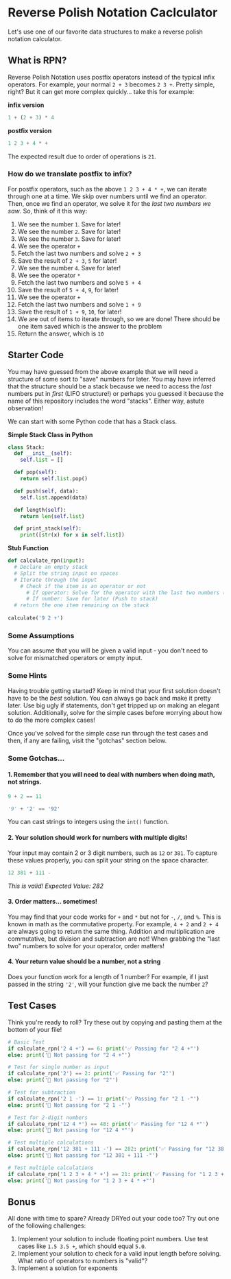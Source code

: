 # Reverse Polish Notation Caclculator

Let's use one of our favorite data structures to make a reverse polish notation calculator.

## What is RPN?

Reverse Polish Notation uses postfix operators instead of the typical infix operators. For example, your normal `2 + 3` becomes `2 3 +`. Pretty simple, right? But it can get more complex quickly... take this for example:

**infix version**
```py
1 + (2 + 3) * 4
```

**postfix version**
```py
1 2 3 + 4 * +
```

The expected result due to order of operations is `21`.

### How do we translate postfix to infix?

For postfix operators, such as the above `1 2 3 + 4 * +`, we can iterate through one at a time. We skip over numbers until we find an operator. Then, once we find an operator, we solve it for the *last two numbers we saw*. So, think of it this way:

1. We see the number `1`. Save for later!
1. We see the number `2`. Save for later!
1. We see the number `3`. Save for later!
1. We see the operator `+`
1. Fetch the last two numbers and solve `2 + 3`
1. Save the result of `2 + 3`, `5` for later!
1. We see the number `4`. Save for later!
1. We see the operator `*`
1. Fetch the last two numbers and solve `5 + 4`
1. Save the result of `5 + 4`, `9`, for later!
1. We see the operator `+`
1. Fetch the last two numbers and solve `1 + 9`
1. Save the result of `1 + 9`, `10`, for later!
1. We are out of items to iterate through, so we are done! There should be one item saved which is the answer to the problem
1. Return the answer, which is `10`

## Starter Code

You may have guessed from the above example that we will need a structure of some sort to "save" numbers for later. You may have inferred that the structure should be a stack because we need to access the *last* numbers put in *first* (LIFO structure!) or perhaps you guessed it because the name of this repository includes the word "stacks". Either way, astute observation!

We can start with some Python code that has a Stack class.

**Simple Stack Class in Python**

```py
class Stack:
  def __init__(self):
    self.list = []

  def pop(self):
    return self.list.pop()

  def push(self, data):
    self.list.append(data)

  def length(self):
    return len(self.list)

  def print_stack(self):
    print([str(x) for x in self.list])
```

**Stub Function**

```py
def calculate_rpn(input):
  # Declare an empty stack
  # Split the string input on spaces
  # Iterate through the input
    # Check if the item is an operator or not
      # If operator: Solve for the operator with the last two numbers (Two pops, then a push) 
      # If number: Save for later (Push to stack)
  # return the one item remaining on the stack
  
calculate('9 2 +')
```

### Some Assumptions

You can assume that you will be given a valid input - you don't need to solve for mismatched operators or empty input.

### Some Hints

Having trouble getting started? Keep in mind that your first solution doesn't have to be the *best* solution. You can always go back and make it pretty later. Use big ugly if statements, don't get tripped up on making an elegant solution. Additionally, solve for the simple cases before worrying about how to do the more complex cases!

Once you've solved for the simple case run through the test cases and then, if any are failing, visit the "gotchas" section below. 

### Some Gotchas...

#### 1. Remember that you will need to deal with numbers when doing math, not strings.

```py
9 + 2 == 11
```

```py
'9' + '2' == '92'
```

You can cast strings to integers using the `int()` function.

#### 2. Your solution should work for numbers with multiple digits!

Your input may contain 2 or 3 digit numbers, such as `12` or `381`. To capture these values properly, you can split your string on the space character.

```py
12 381 + 111 -
```

*This is valid! Expected Value: 282*

#### 3. Order matters... sometimes!

You may find that your code works for `+` and `*` but not for `-`, `/`, and `%`. This is known in math as the commutative property. For example, `4 + 2` and `2 + 4` are always going to return the same thing. Addition and multiplication are commutative, but division and subtraction are not! When grabbing the "last two" numbers to solve for your operator, order matters! 

#### 4. Your return value should be a number, not a string

Does your function work for a length of 1 number? For example, if I just passed in the string `'2'`, will your function give me back the number `2`?

## Test Cases

Think you're ready to roll? Try these out by copying and pasting them at the bottom of your file!

```py
# Basic Test
if calculate_rpn('2 4 +') == 6: print('✅ Passing for "2 4 +"')
else: print('🚫 Not passing for "2 4 +"')

# Test for single number as input
if calculate_rpn('2') == 2: print('✅ Passing for "2"')
else: print('🚫 Not passing for "2"')

# Test for subtraction
if calculate_rpn('2 1 -') == 1: print('✅ Passing for "2 1 -"')
else: print('🚫 Not passing for "2 1 -"')

# Test for 2-digit numbers
if calculate_rpn('12 4 *') == 48: print('✅ Passing for "12 4 *"')
else: print('🚫 Not passing for "12 4 *"')

# Test multiple calculations
if calculate_rpn('12 381 + 111 -') == 282: print('✅ Passing for "12 381 + 111 -"')
else: print('🚫 Not passing for "12 381 + 111 -"')

# Test multiple calculations
if calculate_rpn('1 2 3 + 4 * +') == 21: print('✅ Passing for "1 2 3 + 4 * +"')
else: print('🚫 Not passing for "1 2 3 + 4 * +"')
```

## Bonus

All done with time to spare? Already DRYed out your code too? Try out one of the following challenges:

1. Implement your solution to include floating point numbers. Use test cases like `1.5 3.5 +`, which should equal `5.0`.
1. Implement your solution to check for a valid input length before solving. What ratio of operators to numbers is "valid"?
1. Implement a solution for exponents
